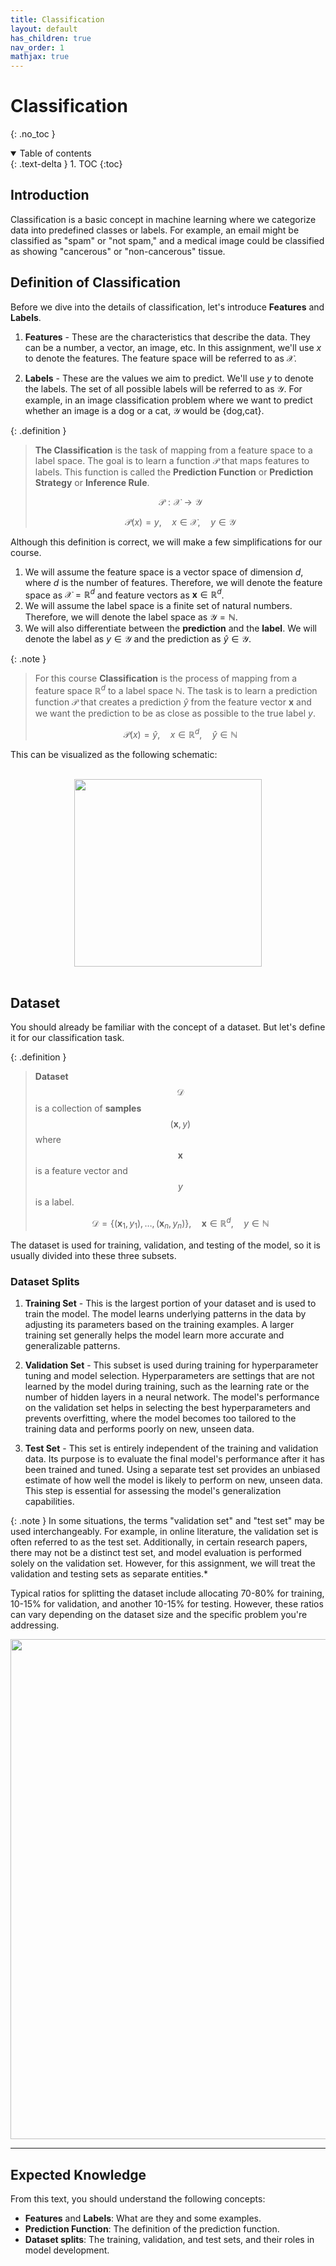 ```yaml
---
title: Classification
layout: default
has_children: true
nav_order: 1
mathjax: true
---
```



# Classification
{: .no_toc }

<details open markdown="block">
  <summary>
    Table of contents
  </summary>
  {: .text-delta }
1. TOC
{:toc}
</details>

## Introduction

Classification is a basic concept in machine learning where we categorize data into predefined classes or labels. For example, an email might be classified as "spam" or "not spam," and a medical image could be classified as showing "cancerous" or "non-cancerous" tissue.

## Definition of Classification

Before we dive into the details of classification, let's introduce **Features** and **Labels**.

1. **Features** - These are the characteristics that describe the data. They can be a number, a vector, an image, etc. In this assignment, we'll use $x$ to denote the features. The feature space will be referred to as $\mathcal{X}$.

2. **Labels** - These are the values we aim to predict. We'll use $y$ to denote the labels. The set of all possible labels will be referred to as $\mathcal{Y}$. For example, in an image classification problem where we want to predict whether an image is a dog or a cat, $\mathcal{Y}$ would be {dog,cat}.

{: .definition }
>**The Classification** is the task of mapping from a feature space to a label space. The goal is to learn a function $\mathcal{P}$ that maps features to labels. This function is called the **Prediction Function** or **Prediction Strategy** or **Inference Rule**.
>
>$$\mathcal{P}: \mathcal{X} \rightarrow \mathcal{Y}$$
>
>$$\mathcal{P}(x) = y, \quad x \in \mathcal{X}, \quad y \in \mathcal{Y}$$

Although this definition is correct, we will make a few simplifications for our course.

1. We will assume the feature space is a vector space of dimension $d$, where $d$ is the number of features. Therefore, we will denote the feature space as $\mathcal{X} = \mathbb{R}^{d}$ and feature vectors as $\boldsymbol{x} \in \mathbb{R}^{d}$.
2. We will assume the label space is a finite set of natural numbers. Therefore, we will denote the label space as $\mathcal{Y} = \mathbb{N}$.
3. We will also differentiate between the **prediction** and the **label**. We will denote the label as $y \in \mathcal{Y}$ and the prediction as $\hat{y} \in \mathcal{Y}$.

{: .note }
>For this course **Classification** is the process of mapping from a feature space $\mathbb{R}^{d}$ to a label space $\mathbb{N}$. The task is to learn a prediction function $\mathcal{P}$ that creates a prediction $\hat{y}$ from the feature vector $\boldsymbol{x}$ and we want the prediction to be as close as possible to the true label $y$.
>
>$$\mathcal{P}(x) = \hat{y}, \quad x \in \mathbb{R}^{d}, \quad \hat{y} \in \mathbb{N}$$

This can be visualized as the following schematic:

<br>
<div align="center">
    <img src="{{ site.baseurl }}/assets/images/predictor_function.png" width="300px"/>
</div>
<br>

## Dataset

You should already be familiar with the concept of a dataset. But let's define it for our classification task.

{: .definition }
>**Dataset** $$\mathcal{D}$$ is a collection of **samples** $$(\boldsymbol{x}, y)$$ where $$\boldsymbol{x}$$ is a feature vector and $$y$$ is a label.
>
>$$\mathcal{D} = \{(\boldsymbol{x}_{1}, y_{1}), \ldots, (\boldsymbol{x}_{n}, y_{n})\}, \quad \boldsymbol{x} \in \mathbb{R}^{d}, \quad y \in \mathbb{N}$$

The dataset is used for training, validation, and testing of the model, so it is usually divided into these three subsets.

### Dataset Splits

1. **Training Set** - This is the largest portion of your dataset and is used to train the model. The model learns underlying patterns in the data by adjusting its parameters based on the training examples. A larger training set generally helps the model learn more accurate and generalizable patterns.

2. **Validation Set** - This subset is used during training for hyperparameter tuning and model selection. Hyperparameters are settings that are not learned by the model during training, such as the learning rate or the number of hidden layers in a neural network. The model's performance on the validation set helps in selecting the best hyperparameters and prevents overfitting, where the model becomes too tailored to the training data and performs poorly on new, unseen data.

3. **Test Set** - This set is entirely independent of the training and validation data. Its purpose is to evaluate the final model's performance after it has been trained and tuned. Using a separate test set provides an unbiased estimate of how well the model is likely to perform on new, unseen data. This step is essential for assessing the model's generalization capabilities.

{: .note } 
In some situations, the terms "validation set" and "test set" may be used interchangeably. For example, in online literature, the validation set is often referred to as the test set. Additionally, in certain research papers, there may not be a distinct test set, and model evaluation is performed solely on the validation set. However, for this assignment, we will treat the validation and testing sets as separate entities.*

Typical ratios for splitting the dataset include allocating 70-80% for training, 10-15% for validation, and another 10-15% for testing. However, these ratios can vary depending on the dataset size and the specific problem you're addressing.

<div align="center">
    <img src="{{ site.baseurl }}/assets/images/splits.png" width="800px" />
    <hr>
</div>

## Expected Knowledge

From this text, you should understand the following concepts:

- **Features** and **Labels**: What are they and some examples.
- **Prediction Function**: The definition of the prediction function.
- **Dataset splits**: The training, validation, and test sets, and their roles in model development. 